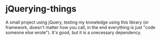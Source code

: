 # jQuerying-things

A small project using jQuery, testing my knowledge using this library (or framework, doesn't matter how you call, in the end everything is just "code someone else wrote"). It's good, but it is a unecessary dependency.
